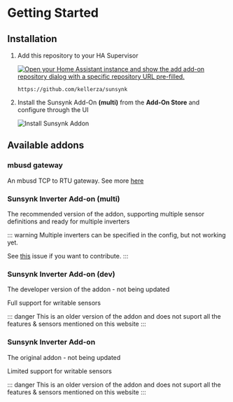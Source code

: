 # Getting Started

## Installation

1. Add this repository to your HA Supervisor

   [![Open your Home Assistant instance and show the add add-on repository dialog with a specific repository URL pre-filled.](https://my.home-assistant.io/badges/supervisor_add_addon_repository.svg)](https://my.home-assistant.io/redirect/supervisor_add_addon_repository/?repository_url=https%3A%2F%2Fgithub.com%2Fkellerza%2Fsunsynk)

   `https://github.com/kellerza/sunsynk`

2. Install the Sunsynk Add-On **(multi)** from the **Add-On Store** and configure through the UI

   ![Install Sunsynk Addon](https://github.com/kellerza/sunsynk/raw/main/images/addon-install.png)


## Available addons

### mbusd gateway

An mbusd TCP to RTU gateway. See more [here](./mbusd)

### Sunsynk Inverter Add-on (multi)

The recommended version of the addon, supporting multiple sensor definitions and ready for multiple inverters

::: warning
Multiple inverters can be specified in the config, but not working yet.

See [this](https://github.com/kellerza/sunsynk/issues/39) issue if you want to contribute.
:::

### Sunsynk Inverter Add-on (dev)

The developer version of the addon - not being updated

Full support for writable sensors

::: danger
This is an older version of the addon and does not suport all the features & sensors mentioned on this website
:::


### Sunsynk Inverter Add-on

The original addon - not being updated

Limited support for writable sensors

::: danger
This is an older version of the addon and does not suport all the features & sensors mentioned on this website
:::
